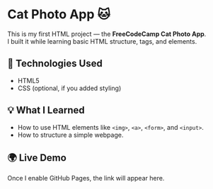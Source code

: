 # Cat Photo App 🐱

This is my first HTML project — the **FreeCodeCamp Cat Photo App**.  
I built it while learning basic HTML structure, tags, and elements.

## 🧱 Technologies Used
- HTML5  
- CSS (optional, if you added styling)

## 💡 What I Learned
- How to use HTML elements like `<img>`, `<a>`, `<form>`, and `<input>`.
- How to structure a simple webpage.

## 🌍 Live Demo
Once I enable GitHub Pages, the link will appear here.
